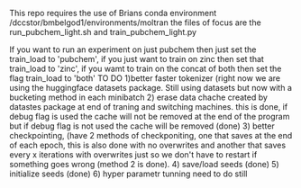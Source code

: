This repo requires the use of Brians conda environment /dccstor/bmbelgod1/environments/moltran 
the files of focus are the run_pubchem_light.sh and train_pubchem_light.py

If you want to run an experiment on just pubchem then just set the train_load to 'pubchem', if you just want to train on zinc then set 
that train_load to 'zinc', if you wamt to train on the concat of both then set the flag train_load to 'both'
TO DO
    1)better faster tokenizer (right now we are using the huggingface datasets package. Still using datasets but now with a bucketing method in each minibatch 
    2) erase data chache created by datastes package at end of traning and switching machines. this is done, if debug flag is used the cache will not be removed at the end of the program but if debug flag is not used the cache will be removed (done)
    3) better checkpointing, (have 2 methods of checkponiting, one that saves at the end of each epoch, this is also done
        with no overwrites and another that saves every x iterations with overwrites just so we don't have
        to restart if something goes wrong (method 2 is done).
    4) save/load seeds (done) 
    5) initialize seeds (done)
    6) hyper parametr tunning need to do still

